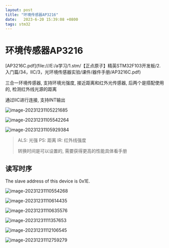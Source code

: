 ```yaml
---
layout: post
title: "环境传感器AP3216" 
date:   2023-6-20 15:39:08 +0800
tags: stm32
---
```


# 环境传感器AP3216

[AP3216C.pdf](file:///E:/a学习/1.stm/【正点原子】精英STM32F103开发板/2. 入门篇/34，IIC/3，光环境传感器实验/课件/器件手册/AP3216C.pdf)

三合一环境传感器, 支持环境光强度, 接近距离和红外光传感器, 后两个是搭配使用的, 检测红外线光源的距离

通过IIC进行连接, 支持INT输出

![image-20231231105221685](https://picture-01-1316374204.cos.ap-beijing.myqcloud.com/image/202312311052927.png)

![image-20231231105542264](https://picture-01-1316374204.cos.ap-beijing.myqcloud.com/image/202312311055313.png)

![image-20231231105929384](https://picture-01-1316374204.cos.ap-beijing.myqcloud.com/image/202312311059448.png)

> ALS: 光强 PS: 距离 IR: 红外线强度
>
> 转换时间是可以设置的, 需要获得更高的性能具体看手册

## 读写时序

The slave address of this device is 0x1E.

![image-20231231110554268](https://picture-01-1316374204.cos.ap-beijing.myqcloud.com/image/202312311105312.png)

![image-20231231110614435](https://picture-01-1316374204.cos.ap-beijing.myqcloud.com/image/202312311106458.png)

![image-20231231110635576](https://picture-01-1316374204.cos.ap-beijing.myqcloud.com/image/202312311106626.png)

![image-20231231111357653](https://picture-01-1316374204.cos.ap-beijing.myqcloud.com/image/202312311113704.png)

![image-20231231112106545](https://picture-01-1316374204.cos.ap-beijing.myqcloud.com/image/202312311121609.png)

![image-20231231112759279](https://picture-01-1316374204.cos.ap-beijing.myqcloud.com/image/202312311127308.png)







